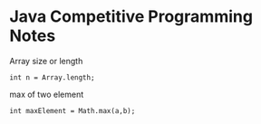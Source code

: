 # Java Competitive Programming Notes

Array size or length

```
int n = Array.length;
```

max of two element

```
int maxElement = Math.max(a,b);
```

